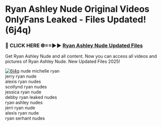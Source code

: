# Ryan Ashley Nude Original Videos 0nlyFans Leaked - Files Updated! (6j4q)

<h3>🔴 CLICK HERE 🌐==►► <a href="https://tinyurl.com/52m3yx9h" rel="nofollow">Ryan Ashley Nude Updated Files</a></h3>

Get Ryan Ashley Nude and all content. Now you can access all videos and pictures of Ryan Ashley Nude. New Updated Files 2025!

[![6j4q](https://i.imgur.com/TnHtlc8.gif)](https://tinyurl.com/52m3yx9h)
nude michelle ryan<br>
jerry ryan nude<br>
alexis ryan nudes<br>
scotlynd ryan nudes<br>
jessica ryan nude<br>
debby ryan leaked nudes<br>
ryan ashley nudes<br>
jerri ryan nude<br>
alexis ryan nude<br>
ryan serhant nudes